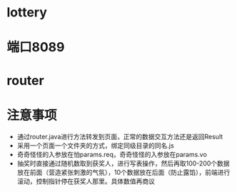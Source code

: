 # lottery
# 端口8089
# router
# 注意事项
- 通过router.java进行方法转发到页面，正常的数据交互方法还是返回Result
- 采用一个页面一个文件夹的方式，绑定同级目录的同名.js
- 奇奇怪怪的入参放在怕params.req，奇奇怪怪的入参放在params.vo
- 抽奖时直接通过随机数取到获奖人，进行写表操作，然后再取100-200个数据放在前面（营造紧张刺激的气氛），10个数据放在后面（防止露馅），前端进行滚动，控制指针停在获奖人那里。具体数值再商议

